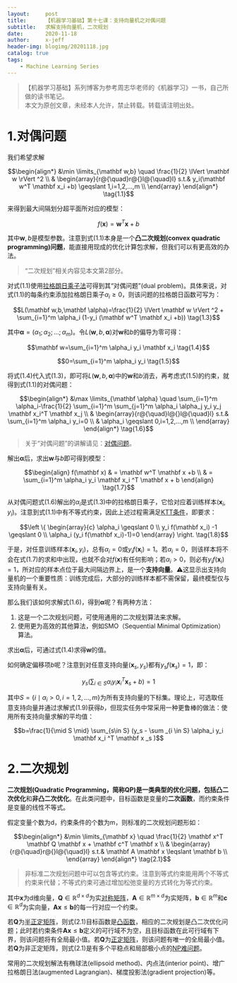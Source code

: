 ```yaml
---
layout:     post
title:      【机器学习基础】第十七课：支持向量机之对偶问题
subtitle:   求解支持向量机，二次规划
date:       2020-11-18
author:     x-jeff
header-img: blogimg/20201118.jpg
catalog: true
tags:
    - Machine Learning Series
---
```

>【机器学习基础】系列博客为参考周志华老师的《机器学习》一书，自己所做的读书笔记。  
>本文为原创文章，未经本人允许，禁止转载。转载请注明出处。

# 1.对偶问题

我们希望求解

$$\begin{align*}
&\min \limits_{\mathbf w,b} \quad \frac{1}{2} \lVert \mathbf w \rVert ^2 \\ & \begin{array}{r@{\quad}r@{}l@{\quad}l} s.t.& y_i(\mathbf w^T \mathbf x_i +b) \geqslant 1,i=1,2,...,m \\ \end{array} \end{align*}  \tag{1.1}$$

来得到最大间隔划分超平面所对应的模型：

$$f(\mathbf x)=\mathbf w^T \mathbf x +b \tag{1.2}$$

其中$\mathbf w,b$是模型参数。注意到式(1.1)本身是一个**凸二次规划(convex quadratic programming)问题**，能直接用现成的优化计算包求解，但我们可以有更高效的办法。

>“二次规划”相关内容见本文第2部分。

对式(1.1)使用[拉格朗日乘子法](http://shichaoxin.com/2019/10/17/机器学习基础-第八课-线性判别分析/#21拉格朗日乘子法)可得到其“对偶问题”(dual problem)。具体来说，对式(1.1)的每条约束添加拉格朗日乘子$\alpha _i \geqslant 0$，则该问题的拉格朗日函数可写为：

$$L(\mathbf w,b,\mathbf \alpha)=\frac{1}{2} \lVert \mathbf w \rVert ^2 + \sum_{i=1}^m \alpha_i (1-y_i (\mathbf w^T \mathbf x_i +b)) \tag{1.3}$$

其中$\mathbf \alpha=(\alpha_1;\alpha_2;...;\alpha _m)$。令$L(\mathbf w,b,\mathbf \alpha)$对$\mathbf w$和$b$的偏导为零可得：

$$\mathbf w=\sum_{i=1}^m \alpha_i y_i \mathbf x_i \tag{1.4}$$

$$0=\sum_{i=1}^m \alpha_i y_i \tag{1.5}$$

将式(1.4)代入式(1.3)，即可将$L(\mathbf w,b,\mathbf \alpha)$中的$\mathbf w$和$b$消去，再考虑式(1.5)的约束，就得到式(1.1)的对偶问题：

$$\begin{align*}
&\max \limits_{\mathbf \alpha} \quad \sum_{i=1}^m \alpha_i-\frac{1}{2} \sum_{i=1}^m \sum_{j=1}^m \alpha_i \alpha_j y_i y_j \mathbf x_i^T \mathbf x_j \\ & \begin{array}{r@{\quad}l@{}l@{\quad}l} s.t.& \sum_{i=1}^m \alpha_i y_i=0 \\ & \alpha_i \geqslant 0,i=1,2,...,m \\ \end{array} \end{align*}  \tag{1.6}$$

>关于“对偶问题”的讲解请见：[对偶问题](http://shichaoxin.com/2019/10/17/机器学习基础-第八课-线性判别分析/#221ktt条件的推广)。

解出$\mathbf \alpha$后，求出$\mathbf w$与$b$即可得到模型：

$$\begin{align} f(\mathbf x) & = \mathbf w^T \mathbf x +b \\ & = \sum_{i=1}^m \alpha_i y_i \mathbf x_i ^T \mathbf x + b \end{align} \tag{1.7}$$

从对偶问题式(1.6)解出的$\alpha_i$是式(1.3)中的拉格朗日乘子，它恰对应着训练样本$(\mathbf x_i,y_i)$。注意到式(1.1)中有不等式约束，因此上述过程需满足[KTT条件](http://shichaoxin.com/2019/10/17/机器学习基础-第八课-线性判别分析/#22ktt条件)，即要求：

$$\left \{ \begin{array}{c} \alpha_i \geqslant 0 \\ y_i f(\mathbf x_i) -1 \geqslant
0 \\ \alpha_i (y_i f(\mathbf x_i)-1)=0 \end{array} \right. \tag{1.8}$$

于是，对任意训练样本$(\mathbf x_i,y_i)$，总有$\alpha_i=0$或$y_i f(\mathbf x_i)=1$。若$\alpha _i=0$，则该样本将不会在式(1.7)的求和中出现，也就不会对$f(\mathbf x)$有任何影响；若$\alpha _i >0$，则必有$y_i f(\mathbf x_i)=1$，所对应的样本点位于最大间隔边界上，是一个**支持向量**。⚠️这显示出支持向量机的一个重要性质：训练完成后，大部分的训练样本都不需保留，最终模型仅与支持向量有关。

那么我们该如何求解式(1.6)，得到$\mathbf \alpha$呢？有两种方法：

1. 这是一个二次规划问题，可使用通用的二次规划算法来求解。
2. 使用更为高效的其他算法，例如SMO（Sequential Minimal Optimization）算法。

求出$\mathbf \alpha$后，可通过式(1.4)求得$\mathbf w$的值。

如何确定偏移项$b$呢？注意到对任意支持向量$(\mathbf x_s,y_s)$都有$y_s f(\mathbf x_s)=1$，即：

$$y_s(\sum _{i\in S} \alpha_i y_i \mathbf x_i^T \mathbf x_s +b)=1 \tag{1.9}$$

其中$S=\{i \mid \alpha_i > 0,i=1,2,...,m \}$为所有支持向量的下标集。理论上，可选取任意支持向量并通过求解式(1.9)获得$b$，但现实任务中常采用一种更鲁棒的做法：使用所有支持向量求解的平均值：

$$b=\frac{1}{\mid S \mid} \sum_{s\in S} (y_s - \sum _{i \in S} \alpha_i y_i \mathbf x_i ^T \mathbf x _s )$$

# 2.二次规划

**二次规划(Quadratic Programming，简称QP)**是一类典型的优化问题，包括**凸二次优化**和**非凸二次优化**。在此类问题中，目标函数是变量的**二次函数**，而约束条件是变量的线性不等式。

假定变量个数为d，约束条件的个数为m，则标准的二次规划问题形如：

$$\begin{align*}
&\min \limits_{\mathbf x} \quad \frac{1}{2} \mathbf x^T \mathbf Q \mathbf x + \mathbf c^T \mathbf x \\ & \begin{array}{r@{\quad}r@{}l@{\quad}l} s.t.& \mathbf A \mathbf x \leqslant \mathbf b \\ \end{array} \end{align*} \tag{2.1}$$

>非标准二次规划问题中可以包含等式约束。注意到等式约束能用两个不等式约束来代替；不等式约束可通过增加松弛变量的方式转化为等式约束。

其中$\mathbf x$为d维向量，$\mathbf Q \in \mathbb R^{d \times d}$为实[对称矩阵](http://shichaoxin.com/2019/08/27/数学基础-第七课-矩阵与向量/#25对称矩阵和反对称矩阵)，$\mathbf A \in \mathbb R^{m\times d}$为实矩阵，$\mathbf b \in \mathbb R^m$和$\mathbf c \in \mathbb R^d$为实向量，$\mathbf A \mathbf x \leqslant \mathbf b$的每一行对应一个约束。

若$\mathbf Q$为[半正定矩阵](http://shichaoxin.com/2019/08/27/数学基础-第七课-矩阵与向量/#29正定矩阵半正定矩阵负定矩阵半负定矩阵)，则式(2.1)目标函数是[凸函数](http://shichaoxin.com/2019/02/25/数学基础-第四课-导数/#12高阶导数)，相应的二次规划是凸二次优化问题；此时若约束条件$\mathbf A \mathbf x \leqslant \mathbf b$定义的可行域不为空，且目标函数在此可行域有下界，则该问题将有全局最小值。若$\mathbf Q$为[正定矩阵](http://shichaoxin.com/2019/08/27/数学基础-第七课-矩阵与向量/#29正定矩阵半正定矩阵负定矩阵半负定矩阵)，则该问题有唯一的全局最小值。若$\mathbf Q$为非正定矩阵，则式(2.1)是有多个平稳点和局部极小点的[NP难问题](https://zh.wikipedia.org/wiki/NP困难)。

常用的二次规划解法有椭球法(ellipsoid method)、内点法(interior point)、增广拉格朗日法(augmented Lagrangian)、梯度投影法(gradient projection)等。